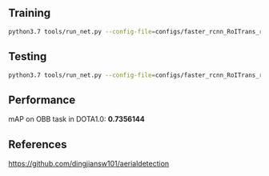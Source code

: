 ## Training
```sh
python3.7 tools/run_net.py --config-file=configs/faster_rcnn_RoITrans_r50_fpn_1x_dota.py --task=train
```

## Testing
```sh
python3.7 tools/run_net.py --config-file=configs/faster_rcnn_RoITrans_r50_fpn_1x_dota.py --task=test
```

## Performance
mAP on OBB task in DOTA1.0: <b>0.7356144</b>

## References
https://github.com/dingjiansw101/aerialdetection
